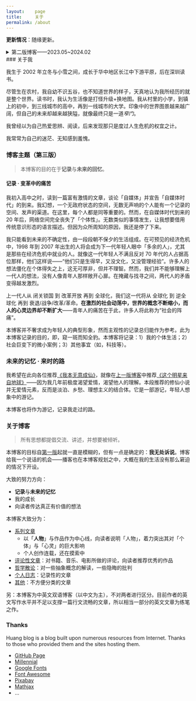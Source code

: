 ```yaml
---
layout:    page
title:     关于
permalink: /about
---
```


**更新情况**：随缘更新。

<details><summary>第二版博客——2023.05~2024.02</summary>
<h3>［原］博客主题</h3> 
<blockquote>人不能忽略自己。</blockquote>
<p>
现代社会矛盾众多，最为凸显的是「资源不均」，体现在：权力、财富、少数群体。有大量的艺术作品在尽全力改变这一现状，当代作品中最具力量的是 <a href="https://www.bilibili.com/video/BV1UW4y1N79w"><i>I Got Smoke</i></a>。但是，本博客并不会致力于解决此类问题——任何有关于分配的问题都要求暴力，而个体的文字不具备任何暴力性。再者，人类拒绝一切非暴力、非奴役的统治。大同世界/乌托邦是不切实际的悖论，仅有矛盾激化下的再分配是可能的。
<p>
</p>
尽管许多前人早已预言工业社会中人的精神状况，但是很少人认识到：我身处预言。被侮辱和损害的人，似乎永远活在文学作品中，似乎永远只是一个无人在乎的概念。人本身越发罕有，人的个性、情感越发趋同——所有人都被忽略，无论是其个性发展，还是思想状况。现在，一个人能被不足半页纸的表格评判，一个人的死亡能被一个轻飘飘的“抑郁症”概括。
<p>
</p>
本博客关注「无人在乎的我」，强调「个体」、「主观性」，分清楚什么属于我、什么强加于我。更广泛地说，本博客在于延缓「人的异化」。
</p>
<h3>［原］关于我</h3>
<blockquote>天才犹如暴风雨：他们顶风而行；令人生畏；使空气清洁。</blockquote>
<p>
尽管确知每个人身上都存在着共性，我却这样折磨自己：“是的，每个人身上都有*或多或少* 相似的缺陷，但是我的缺陷/个性是<b>独一无二</b>的。”我深知独特与否并不能够证明一个人的存在，但在内心深处，我依旧拒绝接受根植于灵魂深处的「常人」。
</p>
<p>
天才——如克尔凯郭尔、维特根斯坦——最令我着迷，他们是毫无争议的唯一的存在：这正是我希望成为的。我毫不讳言：<b>我试图成为天才</b>；尽管天才不是生造出来的，尽管我并不相信自己能够做到，尽管这种宣言使得整个博客沾染上令人作呕的傲慢，我依旧固执己见。
</p>
<p>
毋庸置疑，此类宣言出自于青年时代；我甚至怀疑自己仍旧处于青少年时期——自我主义占据全部心神的时候。之所以这样说，是因为我的心智启蒙是在 18 岁的时候，相比于同龄人要晚很多。此前我从未考虑过任何有关于「死亡」「生活」之类的话题，我从不怀疑自己的切实存在，从不考虑自己今后应当做什么，而是随波逐流。
</p>
<p>
18 岁时，让-雅克·卢梭为我开启了心智之门。从前我一直在门口徘徊，当不得不踏入未知与「不确定性」时，我退缩了。陷入焦虑与悲观之中，沉湎于追寻永恒的问题，我无法负担起任何的责任与「关系」，无法鼓起勇气面对迫在眉睫的困难。
</p>
<p>
我寻求帮助，许多人伸出援手；我只能理解马丁·海德格尔的话语：
</p>
<p>
<blockquote>本真的向死存在可以概括如下：作为个别的「此在」，先行到死，看清楚了丧失「常人」之中的「日常存在」，不再沉陷于「操劳」和「操持」，而是立足于自己的生存筹划种种生存的可能性，面对由「畏」敞开的威胁而确知它自己，因负重而激起热情，解说了「常人」的幻想而更加实际，在「向死存在」中获得自由。</blockquote>
</p>
<p>
所以，我想要成为一个立足于自身的人；如果可能的话，成为一个立足于自身的天才。
</p>
</details>
### 关于我

我生于 2002 年立冬与小雪之间，成长于华中地区长江中下游平原，后在深圳读书。

尽管生在农村，我自幼不识五谷，也不知道世界的样子，天真地认为我所经历的就是整个世界。读书时，我认为生活像是打怪升级+换地图。我从村里的小学，到镇上的初中，到三线城市的高中，再到一线城市的大学。印象中的世界图景越来越广阔，但自己的未来却越来越狭隘，就像最终只是一道*窄门*。

我曾经以为自己热爱思辨、阅读，后来发现那只是度过人生危机的权宜之计。

我常常为自己的迷茫、无知感到羞愧。

### 博客主题（第三版）

>本博客的目的在于**记录**与**未来的回忆**。

#### 记录 · 变革中的痛苦

我初入高中之时，读到一篇富有激情的文章，谈论「自媒体」并宣告「自媒体时代」的到来。我幻想，一个无政府状态的空间，无数无声响的个人能有一个记录的空间、发声的渠道。在这里，每个人都是同等重要的。然而，在自媒体时代到来的 20 年后，网络空间完全丧失了「个体性」。无数类似的事情发生，让我想要借用传统意识形态的语言描述。但因为众所周知的原因，我还是停了下来。

我只能看到未来的不确定性，由一段段朝不保夕的生活组成。在可预见的经济危机中，1998 年到 2007 年出生的人将会成为下一代年轻人眼中「多余的人」，尤其是那些在经济危机中就业的人。就像这一代年轻人不满且反对 70 年代的人占据高位那样，他们这样说——“他们只是生得早，又没文化，又没管理经验”。许多人的想法僵化在个体得失之上，这无可厚非，但并不理智。然而，我们并不能够理解上一代人的想法，没有人像青年人那样敞开心扉。在掩藏与找寻之间，两代人的矛盾变得越发激烈。

上一代人从 闭关锁国 到 改革开放 再到 全球化，我们这一代将从 全球化 到 逆全球化 再到 衰退/战争/改革/革命。**在激烈的社会动荡中，世界的概念不断缩小，而人的心灵边界却不断扩大**——青年人的痛苦在于此，许多人将此称为“社会的阵痛”。

本博客并不奢求成为年轻人的典型形象，然而主观性的记录总归能作为参考。此为本博客记录的目的，即，窥一斑而知全豹。本博客将记录：1）我的个体生活；2）社会巨变下的微小案例；3）其他事宜（如，科技等）。

### 未来的记忆 · 来时的路

我希望在此向各位推荐[《我本无意成仙》](https://book.qidian.com/info/1036170277/)，就像在[上一版博客](https://xn--29s704loyd.com/old/about/)中推荐[《这个明星来自地球》](https://book.qidian.com/info/1011471481/)——因为我几年前极度渴望爱情，渴望他人的理解。本段推荐的修仙小说并无爱情元素，反而是淡泊、乡愁、理想主义的结合体。它是一部游记，年轻人想象中的游记。

本博客也将作为游记，记录我走过的路。

### 关于博客

> 所有思想都提倡交流、讲述，并想要被倾听。

本博客的目标自[第一版](https://xn--29s704loyd.com/old)起就一直是模糊的，但有一点是确定的：**我无处诉说**。博客给我一个说话的机会——播客也在本博客规划之中，大概在我的生活没有那么窘迫的情况下开设。

大致的努力方向：

- **记录**与**未来的记忆**
- 我的成长
- 向读者传达真正有价值的想法

本博客大致分为：

* [系列文章](./series)
  * 以「**人物**」与作品作为中心线，向读者说明「人物」，着力突出其对「个体」与「心灵」的巨大影响
  * 个人创作连载，还在摸索中
* [评论性文章](./review)：对书籍、音乐、电影所做的评论，向读者推荐优秀的作品
* [哲学散论](./essay)：对一些抽象概念的解读，一些隐晦的批判
* [个人日志](./diary)：记录性的文章
* [其他](./other)：不方便分类的文章

另：本博客为中英文双语博客（以中文为主），不对两者进行区分。目前作者的英文写作水平并不足以支撑一篇行文流畅的文章，所以相当一部分的英文文章为练笔之作。

### Thanks

Huang blog is a blog built upon numerous resources from Internet. Thanks to those who provided them and the sites hosting them.

* [GitHub Page](https://pages.github.com/)
* [Millennial](https://github.com/LeNPaul/Millennial/)
* [Google Fonts](https://fonts.google.com/)
* [Font Awesome](https://fontawesome.com/)
* [Pixabay](https://pixabay.com/)
* [Mathjax](https://www.mathjax.org/)
* …
